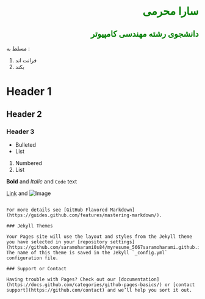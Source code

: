 <html>
<h1 style="color:green ;direction:rtl">
سارا محرمی
</h1>
<h2 style="color:green;direction:rtl">
دانشجوی رشته مهندسی کامپیوتر 
</h2>
<p>
مسلط به :
</p>
  <ol>
    <li>فرانت اند</li>
    <li>بکند</li>
  </ol>
  </html>

# Header 1
## Header 2
### Header 3

- Bulleted
- List

1. Numbered
2. List

**Bold** and _Italic_ and `Code` text

[Link](url) and ![Image](src)
```

For more details see [GitHub Flavored Markdown](https://guides.github.com/features/mastering-markdown/).

### Jekyll Themes

Your Pages site will use the layout and styles from the Jekyll theme you have selected in your [repository settings](https://github.com/saramoharami0s84/myresume_5667saramoharami.github.io/settings). The name of this theme is saved in the Jekyll `_config.yml` configuration file.

### Support or Contact

Having trouble with Pages? Check out our [documentation](https://docs.github.com/categories/github-pages-basics/) or [contact support](https://github.com/contact) and we’ll help you sort it out.
